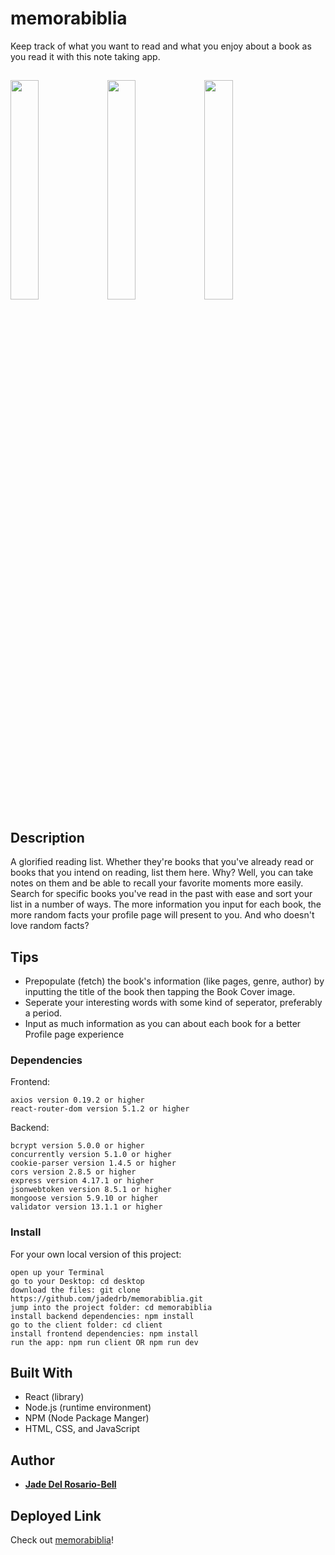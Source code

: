 # memorabiblia
Keep track of what you want to read and what you enjoy about a book as you read it with this note taking app.

## 

<img src="https://user-images.githubusercontent.com/60476965/107701525-0bd7aa00-6c87-11eb-9599-26abc61b2581.png" width="30%"></img> <img src="https://user-images.githubusercontent.com/60476965/107701526-0bd7aa00-6c87-11eb-9c99-f292f2363154.png" width="30%"></img> <img src="https://user-images.githubusercontent.com/60476965/107701523-0b3f1380-6c87-11eb-9c9b-319c6e14336c.png" width="30%"></img> 

## Description

A glorified reading list. Whether they're books that you've already read or books that you intend on reading, list them here. Why? Well, you can take notes on them and be able to recall your favorite moments more easily. Search for specific books you've read in the past with ease and sort your list in a number of ways. The more information you input for each book, the more random facts your profile page will present to you. And who doesn't love random facts? 

## Tips

* Prepopulate (fetch) the book's information (like pages, genre, author) by inputting the title of the book then tapping the Book Cover image. 
* Seperate your interesting words with some kind of seperator, preferably a period. 
* Input as much information as you can about each book for a better Profile page experience 

### Dependencies

Frontend:
```
axios version 0.19.2 or higher
react-router-dom version 5.1.2 or higher
```

Backend:
```
bcrypt version 5.0.0 or higher
concurrently version 5.1.0 or higher
cookie-parser version 1.4.5 or higher
cors version 2.8.5 or higher
express version 4.17.1 or higher
jsonwebtoken version 8.5.1 or higher
mongoose version 5.9.10 or higher
validator version 13.1.1 or higher
```

### Install

For your own local version of this project: 

```
open up your Terminal
go to your Desktop: cd desktop
download the files: git clone https://github.com/jadedrb/memorabiblia.git
jump into the project folder: cd memorabiblia
install backend dependencies: npm install
go to the client folder: cd client
install frontend dependencies: npm install
run the app: npm run client OR npm run dev
```

## Built With

* React (library)
* Node.js (runtime environment)
* NPM (Node Package Manger)
* HTML, CSS, and JavaScript


## Author

* **[Jade Del Rosario-Bell](https://github.com/jadedrb)** 


## Deployed Link 

Check out [memorabiblia](https://memora-biblia.herokuapp.com/)!

